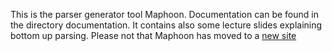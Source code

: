 This is the parser generator tool Maphoon. Documentation can be found in the directory documentation. 
It contains also some lecture slides explaining bottom up parsing. Please not that 
Maphoon has moved to a [new site](http://wwww.parser-tools.eu/)
